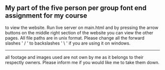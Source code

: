 My part of the five person per group font end assignment for my course
--------------------------------------------------------------------------

to view the website. Run live server on main.html and by pressing the arrow buttons on the middle right section of the website you can view the other pages. All file paths are in unix format. Please change all the forward slashes ' / ' to backslashes ' \\ ' if you are using it on windows.

-----------------------------------------------------------------------------------

all footage and images used are not own by me as it belongs to their respectly owners. Please inform me if you would like me to take them down.
